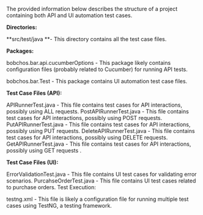 The provided information below describes the structure of a project containing both API and UI automation test cases.

**Directories:**

**src/test/java **- This directory contains all the test case files.

**Packages:**

bobchos.bar.api.cucumberOptions - This package likely contains configuration files (probably related to Cucumber) for running API tests.

bobchos.bar.Test - This package contains UI automation test case files.

**Test Case Files (API):**

APIRunnerTest.java - This file contains test cases for API interactions, possibly using ALL requests.
PostAPIRunnerTest.java - This file contains test cases for API interactions, possibly using POST requests.
PutAPIRunnerTest.java - This file contains test cases for API interactions, possibly using PUT requests.
DeleteAPIRunnerTest.java - This file contains test cases for API interactions, possibly using DELETE requests.
GetAPIRunnerTest.java - This file contains test cases for API interactions, possibly using GET requests .

**Test Case Files (UI):**

ErrorValidationTest.java - This file contains UI test cases for validating error scenarios.
PurcahseOrderTest.java - This file contains UI test cases related to purchase orders.
Test Execution:

testng.xml - This file is likely a configuration file for running multiple test cases using TestNG, a testing framework.
